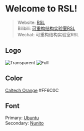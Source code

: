 # Welcome to RSL!

> Website: [RSL](http://jszy.whu.edu.cn/yang_li/en/zdylm/1403615/list/index.htm)   
> Bilibili: [可重构结构实验室RSL](https://space.bilibili.com/2069980229?from=search&seid=2165241436666280954&spm_id_from=333.337.0.0)    
> Wechat: 可重构结构实验室RSL    

## Logo 

![Transparent](https://github.com/henryzhouisme/TeacherpageGarage/blob/main/logo/LogoSmall.png?raw=true#pic_center)
![Full](https://github.com/henryzhouisme/TeacherpageGarage/blob/main/logo/LogoFullSmall.png?raw=true#pic_center)

## Color

[Caltech Orange](https://www.color-hex.com/color/ff6c0c) #FF6C0C

## Font

Primary: [Ubuntu](https://fonts.google.com/specimen/Ubuntu?query=Ubuntu)   
Secondary: [Nunito](https://fonts.google.com/specimen/Nunito)
